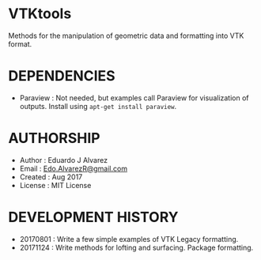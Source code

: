 # VTKtools
Methods for the manipulation of geometric data and formatting into VTK format.

# DEPENDENCIES
  * Paraview  : Not needed, but examples call Paraview for visualization of
                  outputs. Install using `apt-get install paraview`.

# AUTHORSHIP
  * Author    : Eduardo J Alvarez
  * Email     : Edo.AlvarezR@gmail.com
  * Created   : Aug 2017
  * License   : MIT License

# DEVELOPMENT HISTORY
  * 20170801  : Write a few simple examples of VTK Legacy formatting.
  * 20171124  : Write methods for lofting and surfacing. Package formatting.

